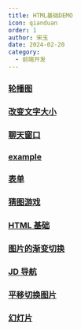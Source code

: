 ```yaml
---
title: HTML基础DEMO
icon: qianduan
order: 1
author: 宋玉
date: 2024-02-20
category:
  - 前端开发
---
```


### [轮播图](https://brain.songxingguo.com/demo/HTMLBasic/CarouselChart.html)

<CarouselChart />

### [改变文字大小](https://brain.songxingguo.com/demo/HTMLBasic/ChangeTextSize.html)

<ChangeTextSize />

### [聊天窗口](https://brain.songxingguo.com/demo/HTMLBasic/ChatWindow.html)

<ChatWindow />

### [example](https://brain.songxingguo.com/demo/HTMLBasic/example.html)

<HTMLExample />

### [表单](https://brain.songxingguo.com/demo/HTMLBasic/From.html)

<From />

### [猜图游戏](https://brain.songxingguo.com/demo/HTMLBasic/GuessingGame.html)

<GuessingGame />

### [HTML 基础](https://brain.songxingguo.com/demo/HTMLBasic/HTMLBasic.html)

<HTMLBasic />

### [图片的渐变切换](https://brain.songxingguo.com/demo/HTMLBasic/ImageGradient.html)

<ImageGradient />

### [JD 导航](https://brain.songxingguo.com/demo/HTMLBasic/JDNav.html)

<JDNav />

### [平移切换图片](https://brain.songxingguo.com/demo/HTMLBasic/PanSwitchImage.html)

<PanSwitchImage />

### [幻灯片](https://brain.songxingguo.com/demo/HTMLBasic/PPT.html)

<PPT />
